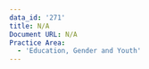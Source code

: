 ```yaml
---
data_id: '271'
title: N/A
Document URL: N/A
Practice Area:
  - 'Education, Gender and Youth'
---
```

